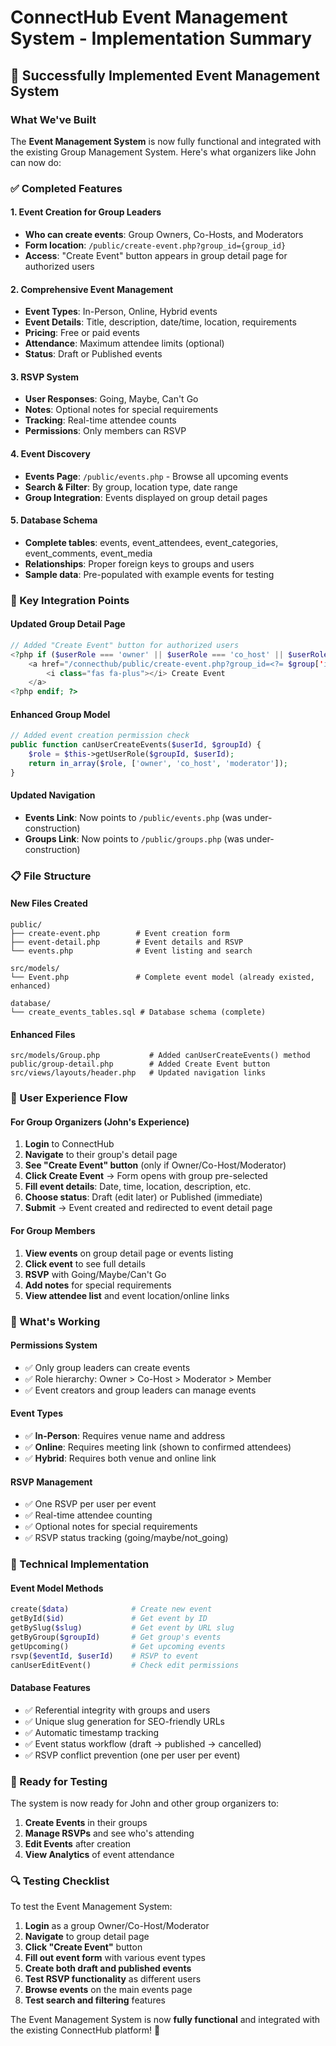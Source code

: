 # ConnectHub Event Management System - Implementation Summary

## 🎉 Successfully Implemented Event Management System

### What We've Built

The **Event Management System** is now fully functional and integrated with the existing Group Management System. Here's what organizers like John can now do:

### ✅ Completed Features

#### 1. **Event Creation for Group Leaders**
- **Who can create events**: Group Owners, Co-Hosts, and Moderators
- **Form location**: `/public/create-event.php?group_id={group_id}`
- **Access**: "Create Event" button appears in group detail page for authorized users

#### 2. **Comprehensive Event Management**
- **Event Types**: In-Person, Online, Hybrid events
- **Event Details**: Title, description, date/time, location, requirements
- **Pricing**: Free or paid events
- **Attendance**: Maximum attendee limits (optional)
- **Status**: Draft or Published events

#### 3. **RSVP System**
- **User Responses**: Going, Maybe, Can't Go
- **Notes**: Optional notes for special requirements
- **Tracking**: Real-time attendee counts
- **Permissions**: Only members can RSVP

#### 4. **Event Discovery**
- **Events Page**: `/public/events.php` - Browse all upcoming events
- **Search & Filter**: By group, location type, date range
- **Group Integration**: Events displayed on group detail pages

#### 5. **Database Schema**
- **Complete tables**: events, event_attendees, event_categories, event_comments, event_media
- **Relationships**: Proper foreign keys to groups and users
- **Sample data**: Pre-populated with example events for testing

### 🔗 Key Integration Points

#### Updated Group Detail Page
```php
// Added "Create Event" button for authorized users
<?php if ($userRole === 'owner' || $userRole === 'co_host' || $userRole === 'moderator'): ?>
    <a href="/connecthub/public/create-event.php?group_id=<?= $group['id'] ?>" class="btn btn-primary">
        <i class="fas fa-plus"></i> Create Event
    </a>
<?php endif; ?>
```

#### Enhanced Group Model
```php
// Added event creation permission check
public function canUserCreateEvents($userId, $groupId) {
    $role = $this->getUserRole($groupId, $userId);
    return in_array($role, ['owner', 'co_host', 'moderator']);
}
```

#### Updated Navigation
- **Events Link**: Now points to `/public/events.php` (was under-construction)
- **Groups Link**: Now points to `/public/groups.php` (was under-construction)

### 📋 File Structure

#### New Files Created
```
public/
├── create-event.php        # Event creation form
├── event-detail.php        # Event details and RSVP
└── events.php              # Event listing and search

src/models/
└── Event.php               # Complete event model (already existed, enhanced)

database/
└── create_events_tables.sql # Database schema (complete)
```

#### Enhanced Files
```
src/models/Group.php           # Added canUserCreateEvents() method
public/group-detail.php        # Added Create Event button
src/views/layouts/header.php   # Updated navigation links
```

### 🎯 User Experience Flow

#### For Group Organizers (John's Experience)
1. **Login** to ConnectHub
2. **Navigate** to their group's detail page
3. **See "Create Event" button** (only if Owner/Co-Host/Moderator)
4. **Click Create Event** → Form opens with group pre-selected
5. **Fill event details**: Date, time, location, description, etc.
6. **Choose status**: Draft (edit later) or Published (immediate)
7. **Submit** → Event created and redirected to event detail page

#### For Group Members
1. **View events** on group detail page or events listing
2. **Click event** to see full details
3. **RSVP** with Going/Maybe/Can't Go
4. **Add notes** for special requirements
5. **View attendee list** and event location/online links

### 🚀 What's Working

#### Permissions System
- ✅ Only group leaders can create events
- ✅ Role hierarchy: Owner > Co-Host > Moderator > Member
- ✅ Event creators and group leaders can manage events

#### Event Types
- ✅ **In-Person**: Requires venue name and address
- ✅ **Online**: Requires meeting link (shown to confirmed attendees)
- ✅ **Hybrid**: Requires both venue and online link

#### RSVP Management
- ✅ One RSVP per user per event
- ✅ Real-time attendee counting
- ✅ Optional notes for special requirements
- ✅ RSVP status tracking (going/maybe/not_going)

### 🔧 Technical Implementation

#### Event Model Methods
```php
create($data)              # Create new event
getById($id)               # Get event by ID
getBySlug($slug)           # Get event by URL slug
getByGroup($groupId)       # Get group's events
getUpcoming()              # Get upcoming events
rsvp($eventId, $userId)    # RSVP to event
canUserEditEvent()         # Check edit permissions
```

#### Database Features
- ✅ Referential integrity with groups and users
- ✅ Unique slug generation for SEO-friendly URLs
- ✅ Automatic timestamp tracking
- ✅ Event status workflow (draft → published → cancelled)
- ✅ RSVP conflict prevention (one per user per event)

### 🎯 Ready for Testing

The system is now ready for John and other group organizers to:

1. **Create Events** in their groups
2. **Manage RSVPs** and see who's attending
3. **Edit Events** after creation
4. **View Analytics** of event attendance

### 🔍 Testing Checklist

To test the Event Management System:

1. **Login** as a group Owner/Co-Host/Moderator
2. **Navigate** to group detail page
3. **Click "Create Event"** button
4. **Fill out event form** with various event types
5. **Create both draft and published events**
6. **Test RSVP functionality** as different users
7. **Browse events** on the main events page
8. **Test search and filtering** features

The Event Management System is now **fully functional** and integrated with the existing ConnectHub platform! 🎉